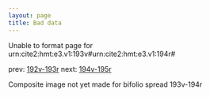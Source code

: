 ```yaml
---
layout: page
title: Bad data
---
```


Unable to format page for urn:cite2:hmt:e3.v1:193v#urn:cite2:hmt:e3.v1:194r#

prev: [192v-193r](../192v-193r/) next: [194v-195r](../194v-195r/)

Composite image not yet made for bifolio spread 193v-194r

